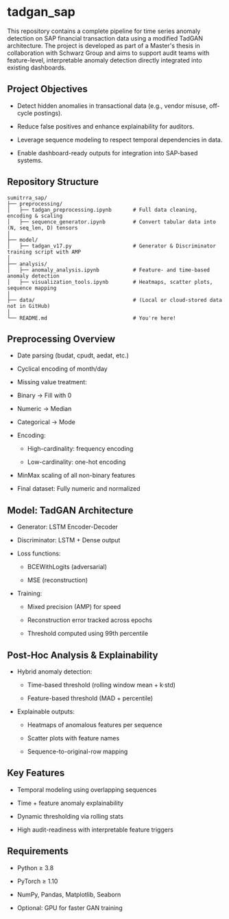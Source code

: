 # tadgan_sap
This repository contains a complete pipeline for time series anomaly detection on SAP financial transaction data using a modified TadGAN architecture. The project is developed as part of a Master's thesis in collaboration with Schwarz Group and aims to support audit teams with feature-level, interpretable anomaly detection directly integrated into existing dashboards.

## Project Objectives

- Detect hidden anomalies in transactional data (e.g., vendor misuse, off-cycle postings).

- Reduce false positives and enhance explainability for auditors.

- Leverage sequence modeling to respect temporal dependencies in data.

- Enable dashboard-ready outputs for integration into SAP-based systems.

## Repository Structure
```
sumitrra_sap/
├── preprocessing/
│   ├── tadgan_preprocessing.ipynb       # Full data cleaning, encoding & scaling
│   ├── sequence_generator.ipynb         # Convert tabular data into (N, seq_len, D) tensors
│
├── model/
│   ├── tadgan_v17.py                    # Generator & Discriminator training script with AMP
│
├── analysis/
│   ├── anomaly_analysis.ipynb           # Feature- and time-based anomaly detection
│   ├── visualization_tools.ipynb        # Heatmaps, scatter plots, sequence mapping
│
├── data/                                # (Local or cloud-stored data not in GitHub)
│
└── README.md                            # You're here!
```

## Preprocessing Overview

- Date parsing (budat, cpudt, aedat, etc.)

- Cyclical encoding of month/day

- Missing value treatment:

 - Binary → Fill with 0

 - Numeric → Median

 - Categorical → Mode

- Encoding:
  
  - High-cardinality: frequency encoding
  
  - Low-cardinality: one-hot encoding

- MinMax scaling of all non-binary features

- Final dataset: Fully numeric and normalized

## Model: TadGAN Architecture

- Generator: LSTM Encoder-Decoder

- Discriminator: LSTM + Dense output

- Loss functions:

  - BCEWithLogits (adversarial)
  
  - MSE (reconstruction)

- Training:
  
  - Mixed precision (AMP) for speed
  
  - Reconstruction error tracked across epochs
  
  - Threshold computed using 99th percentile

## Post-Hoc Analysis & Explainability

- Hybrid anomaly detection:

  - Time-based threshold (rolling window mean + k·std)
  
  - Feature-based threshold (MAD + percentile)

- Explainable outputs:

  - Heatmaps of anomalous features per sequence
  
  - Scatter plots with feature names
  
  - Sequence-to-original-row mapping

## Key Features

- Temporal modeling using overlapping sequences

- Time + feature anomaly explainability

- Dynamic thresholding via rolling stats

- High audit-readiness with interpretable feature triggers

## Requirements 
- Python ≥ 3.8

- PyTorch ≥ 1.10

- NumPy, Pandas, Matplotlib, Seaborn

- Optional: GPU for faster GAN training

